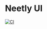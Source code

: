 # Neetly UI

[![CI](https://github.com/neetly/ui/actions/workflows/ci.yml/badge.svg)](https://github.com/neetly/ui/actions/workflows/ci.yml)
